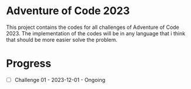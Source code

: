 # Adventure of Code 2023

This project contains the codes for all challenges of Adventure of Code 2023. The implementation of the codes will be in any language that i think that should be more easier solve the problem.

# Progress

- [ ] Challenge 01 - 2023-12-01 - Ongoing